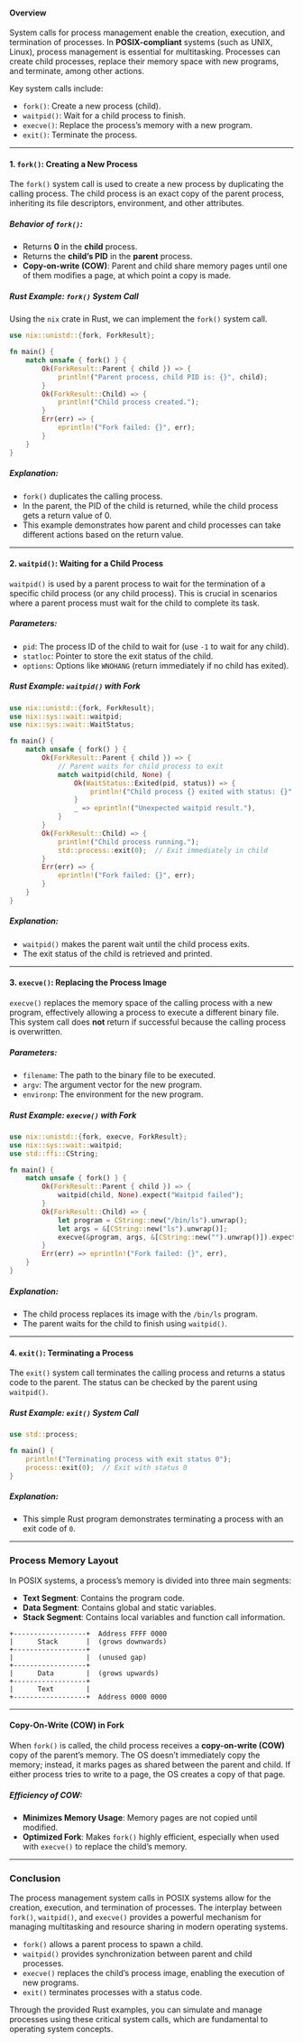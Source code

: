 #### **Overview**
System calls for process management enable the creation, execution, and termination of processes. In **POSIX-compliant** systems (such as UNIX, Linux), process management is essential for multitasking. Processes can create child processes, replace their memory space with new programs, and terminate, among other actions.

Key system calls include:
- `fork()`: Create a new process (child).
- `waitpid()`: Wait for a child process to finish.
- `execve()`: Replace the process’s memory with a new program.
- `exit()`: Terminate the process.

---

#### **1. `fork()`: Creating a New Process**

The `fork()` system call is used to create a new process by duplicating the calling process. The child process is an exact copy of the parent process, inheriting its file descriptors, environment, and other attributes.

##### **Behavior of `fork()`**:
- Returns **0** in the **child** process.
- Returns the **child’s PID** in the **parent** process.
- **Copy-on-write (COW)**: Parent and child share memory pages until one of them modifies a page, at which point a copy is made.

##### **Rust Example: `fork()` System Call**
Using the `nix` crate in Rust, we can implement the `fork()` system call.

```rust
use nix::unistd::{fork, ForkResult};

fn main() {
    match unsafe { fork() } {
        Ok(ForkResult::Parent { child }) => {
            println!("Parent process, child PID is: {}", child);
        }
        Ok(ForkResult::Child) => {
            println!("Child process created.");
        }
        Err(err) => {
            eprintln!("Fork failed: {}", err);
        }
    }
}
```

##### **Explanation**:
- `fork()` duplicates the calling process.
- In the parent, the PID of the child is returned, while the child process gets a return value of 0.
- This example demonstrates how parent and child processes can take different actions based on the return value.

---

#### **2. `waitpid()`: Waiting for a Child Process**

`waitpid()` is used by a parent process to wait for the termination of a specific child process (or any child process). This is crucial in scenarios where a parent process must wait for the child to complete its task.

##### **Parameters**:
- `pid`: The process ID of the child to wait for (use `-1` to wait for any child).
- `statloc`: Pointer to store the exit status of the child.
- `options`: Options like `WNOHANG` (return immediately if no child has exited).

##### **Rust Example: `waitpid()` with Fork**
```rust
use nix::unistd::{fork, ForkResult};
use nix::sys::wait::waitpid;
use nix::sys::wait::WaitStatus;

fn main() {
    match unsafe { fork() } {
        Ok(ForkResult::Parent { child }) => {
            // Parent waits for child process to exit
            match waitpid(child, None) {
                Ok(WaitStatus::Exited(pid, status)) => {
                    println!("Child process {} exited with status: {}", pid, status);
                }
                _ => eprintln!("Unexpected waitpid result."),
            }
        }
        Ok(ForkResult::Child) => {
            println!("Child process running.");
            std::process::exit(0);  // Exit immediately in child
        }
        Err(err) => {
            eprintln!("Fork failed: {}", err);
        }
    }
}
```

##### **Explanation**:
- `waitpid()` makes the parent wait until the child process exits.
- The exit status of the child is retrieved and printed.

---

#### **3. `execve()`: Replacing the Process Image**

`execve()` replaces the memory space of the calling process with a new program, effectively allowing a process to execute a different binary file. This system call does **not** return if successful because the calling process is overwritten.

##### **Parameters**:
- `filename`: The path to the binary file to be executed.
- `argv`: The argument vector for the new program.
- `environp`: The environment for the new program.

##### **Rust Example: `execve()` with Fork**
```rust
use nix::unistd::{fork, execve, ForkResult};
use nix::sys::wait::waitpid;
use std::ffi::CString;

fn main() {
    match unsafe { fork() } {
        Ok(ForkResult::Parent { child }) => {
            waitpid(child, None).expect("Waitpid failed");
        }
        Ok(ForkResult::Child) => {
            let program = CString::new("/bin/ls").unwrap();
            let args = &[CString::new("ls").unwrap()];
            execve(&program, args, &[CString::new("").unwrap()]).expect("execve failed");
        }
        Err(err) => eprintln!("Fork failed: {}", err),
    }
}
```

##### **Explanation**:
- The child process replaces its image with the `/bin/ls` program.
- The parent waits for the child to finish using `waitpid()`.

---

#### **4. `exit()`: Terminating a Process**

The `exit()` system call terminates the calling process and returns a status code to the parent. The status can be checked by the parent using `waitpid()`.

##### **Rust Example: `exit()` System Call**
```rust
use std::process;

fn main() {
    println!("Terminating process with exit status 0");
    process::exit(0);  // Exit with status 0
}
```

##### **Explanation**:
- This simple Rust program demonstrates terminating a process with an exit code of `0`.

---

### **Process Memory Layout**

In POSIX systems, a process’s memory is divided into three main segments:
- **Text Segment**: Contains the program code.
- **Data Segment**: Contains global and static variables.
- **Stack Segment**: Contains local variables and function call information.

```
+------------------+  Address FFFF 0000
|      Stack       |  (grows downwards)
+------------------+
|                  |  (unused gap)
+------------------+
|      Data        |  (grows upwards)
+------------------+
|      Text        |
+------------------+  Address 0000 0000
```

---

#### **Copy-On-Write (COW) in Fork**
When `fork()` is called, the child process receives a **copy-on-write (COW)** copy of the parent’s memory. The OS doesn’t immediately copy the memory; instead, it marks pages as shared between the parent and child. If either process tries to write to a page, the OS creates a copy of that page.

##### **Efficiency of COW**:
- **Minimizes Memory Usage**: Memory pages are not copied until modified.
- **Optimized Fork**: Makes `fork()` highly efficient, especially when used with `execve()` to replace the child’s memory.

---

### **Conclusion**

The process management system calls in POSIX systems allow for the creation, execution, and termination of processes. The interplay between `fork()`, `waitpid()`, and `execve()` provides a powerful mechanism for managing multitasking and resource sharing in modern operating systems.

- `fork()` allows a parent process to spawn a child.
- `waitpid()` provides synchronization between parent and child processes.
- `execve()` replaces the child’s process image, enabling the execution of new programs.
- `exit()` terminates processes with a status code.

Through the provided Rust examples, you can simulate and manage processes using these critical system calls, which are fundamental to operating system concepts.